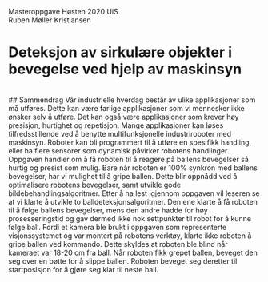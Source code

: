 Masteroppgave Høsten 2020 UiS<br>
Ruben Møller Kristiansen<br>
# Deteksjon av sirkulære objekter i bevegelse ved hjelp av maskinsyn
<br>
## Sammendrag
Vår industrielle hverdag består av ulike applikasjoner som må utføres. Dette kan være farlige applikasjoner som vi mennesker ikke ønsker selv å utføre. Det kan også være applikasjoner som krever høy presisjon, hurtighet og repetisjon. Mange applikasjoner kan løses tilfredsstillende ved å benytte multifunksjonelle industriroboter med maskinsyn. Roboter kan bli programmert til å utføre en spesifikk handling, eller ha flere sensorer som dynamisk påvirker robotens handlinger. 
Oppgaven handler om å få roboten til å reagere på ballens bevegelser så hurtig og presist som mulig. Bare når roboten er 100% synkron med ballens bevegelser, har vi mulighet til å gripe ballen. Dette blir oppnådd ved å optimalisere robotens bevegelser, samt utvikle gode bildebehandlingsalgoritmer. Etter å ha lest igjennom oppgaven vil leseren se at vi klarte å utvikle to balldeteksjonsalgoritmer. Den ene klarte å få roboten til å følge ballens bevegelser, mens den andre hadde for høy prosesseringstid og gav dermed ikke nok settpunkter til robot for å kunne følge ball. Fordi et kamera ble brukt i oppgaven som representerte visjonssystemet og var montert på robotens verktøy, klarte ikke roboten å gripe ballen ved kommando. Dette skyldes at roboten ble blind når kameraet var 18-20 cm fra ball. Når roboten fikk grepet ballen, beveget den seg over en bøtte for å slippe ballen. Roboten beveget seg deretter til startposisjon for å gjøre seg klar til neste ball.
